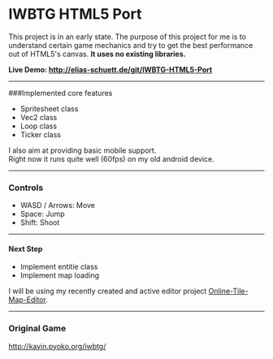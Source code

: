 IWBTG HTML5 Port
================

This project is in an early state.
The purpose of this project for me is to understand certain game mechanics and try to get the best performance out of HTML5's canvas.
**It uses no existing libraries.**  

**Live Demo: http://elias-schuett.de/git/IWBTG-HTML5-Port**

----

###Implemented core features

  * Spritesheet class
  * Vec2 class
  * Loop class
  * Ticker class

I also aim at providing basic mobile support.  
Right now it runs quite well (60fps) on my old android device.  

----

### Controls

  * WASD / Arrows: Move
  * Space: Jump
  * Shift: Shoot

----

#### Next Step

  * Implement entitie class
  * Implement map loading

I will be using my recently created and active editor project [Online-Tile-Map-Editor](https://github.com/elias94xx/Online-Tile-Map-Editor).

----

### Original Game

http://kayin.pyoko.org/iwbtg/